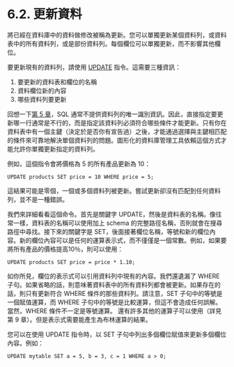 # 6.2. 更新資料

將已經在資料庫中的資料做修改被稱為更新。您可以單獨更新某個資料列，或資料表中的所有資料列，或是部份資料列。每個欄位可以單獨更新，而不影響其他欄位。

要更新現有的資料列，請使用 [UPDATE](https://github.com/pgsql-tw/documents/tree/a096b206440e1ac8cdee57e1ae7a74730f0ee146/vi-reference/i-sql-commands/update.md) 指令。這需要三種資訊：

1. 要更新的資料表和欄位的名稱
2. 資料欄位新的內容
3. 哪些資料列要更新

回想一下[第 5 章](https://github.com/pgsql-tw/documents/tree/a096b206440e1ac8cdee57e1ae7a74730f0ee146/ii-the-sql-language/data-definition.md)，SQL 通常不提供資料列的唯一識別資訊。因此，直接指定要更新哪一行通常是不行的，而是指定該資料列必須符合哪些條件才能更新。只有你在資料表中有一個主鍵（決定於是否你有宣告過）之後，才能通過選擇與主鍵相匹配的條件來可靠地解決單個資料列的問題。圖形化的資料庫管理工具依賴這個方式才能允許你單獨更新指定的資料列。

例如，這個指令會將價格為 5 的所有產品更新為 10：

```
UPDATE products SET price = 10 WHERE price = 5;
```

這結果可能是零個，一個或多個資料列被更新。嘗試更新卻沒有匹配到任何資料列，並不是一種錯誤。

我們來詳細看看這個命令。首先是關鍵字 UPDATE，然後是資料表的名稱。像往常一樣，資料表的名稱可以使用加上 schema 的完整路徑名稱，否則就會在搜尋路徑中尋找。接下來的關鍵字是 SET，後面接著欄位名稱，等號和新的欄位內容。新的欄位內容可以是任何的運算表示式，而不僅僅是一個常數。例如，如果要將所有產品的價格提高10％，則可以使用：

```
UPDATE products SET price = price * 1.10;
```

如你所見，欄位的表示式可以引用資料列中現有的內容。我們還遺漏了 WHERE 子句。如果省略的話，則意味著資料表中的所有資料列都會被更新。如果存在的話，則只有更新符合 WHERE 條件的那些資料列。請注意，SET 子句中的等號是一個賦值運算，而 WHERE 子句中的等號是比較運算，但這不會造成任何誤解。當然，WHERE 條件不一定是等號運算。 還有許多其他的運算子可以使用（詳見第 9 章）。但是表示式需要能產生為布林運算的結果。

您可以在使用 UPDATE 指令時，以 SET 子句中列出多個欄位賦值來更新多個欄位內容。例如：

```
UPDATE mytable SET a = 5, b = 3, c = 1 WHERE a > 0;
```
